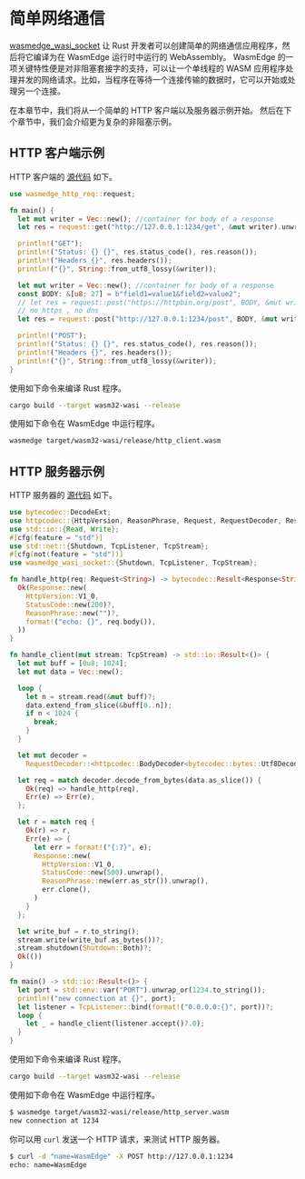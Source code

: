 # 简单网络通信

[wasmedge_wasi_socket](https://github.com/second-state/wasmedge_wasi_socket) 让 Rust 开发者可以创建简单的网络通信应用程序，然后将它编译为在 WasmEdge 运行时中运行的 WebAssembly。 WasmEdge 的一项关键特性便是对非阻塞套接字的支持，可以让一个单线程的 WASM 应用程序处理并发的网络请求。比如，当程序在等待一个连接传输的数据时，它可以开始或处理另一个连接。

在本章节中，我们将从一个简单的 HTTP 客户端以及服务器示例开始。 然后在下个章节中，我们会介绍更为复杂的非阻塞示例。

## HTTP 客户端示例

HTTP 客户端的 [源代码](https://github.com/second-state/wasmedge_wasi_socket/tree/main/examples/http_client) 如下。

```rust
use wasmedge_http_req::request;

fn main() {
  let mut writer = Vec::new(); //container for body of a response
  let res = request::get("http://127.0.0.1:1234/get", &mut writer).unwrap();

  println!("GET");
  println!("Status: {} {}", res.status_code(), res.reason());
  println!("Headers {}", res.headers());
  println!("{}", String::from_utf8_lossy(&writer));

  let mut writer = Vec::new(); //container for body of a response
  const BODY: &[u8; 27] = b"field1=value1&field2=value2";
  // let res = request::post("https://httpbin.org/post", BODY, &mut writer).unwrap();
  // no https , no dns
  let res = request::post("http://127.0.0.1:1234/post", BODY, &mut writer).unwrap();

  println!("POST");
  println!("Status: {} {}", res.status_code(), res.reason());
  println!("Headers {}", res.headers());
  println!("{}", String::from_utf8_lossy(&writer));
}
```

使用如下命令来编译 Rust 程序。

```bash
cargo build --target wasm32-wasi --release
```

使用如下命令在 WasmEdge 中运行程序。

```bash
wasmedge target/wasm32-wasi/release/http_client.wasm
```

## HTTP 服务器示例

HTTP 服务器的 [源代码](https://github.com/second-state/wasmedge_wasi_socket/tree/main/examples/http_server) 如下。

```rust
use bytecodec::DecodeExt;
use httpcodec::{HttpVersion, ReasonPhrase, Request, RequestDecoder, Response, StatusCode};
use std::io::{Read, Write};
#[cfg(feature = "std")]
use std::net::{Shutdown, TcpListener, TcpStream};
#[cfg(not(feature = "std"))]
use wasmedge_wasi_socket::{Shutdown, TcpListener, TcpStream};

fn handle_http(req: Request<String>) -> bytecodec::Result<Response<String>> {
  Ok(Response::new(
    HttpVersion::V1_0,
    StatusCode::new(200)?,
    ReasonPhrase::new("")?,
    format!("echo: {}", req.body()),
  ))
}

fn handle_client(mut stream: TcpStream) -> std::io::Result<()> {
  let mut buff = [0u8; 1024];
  let mut data = Vec::new();

  loop {
    let n = stream.read(&mut buff)?;
    data.extend_from_slice(&buff[0..n]);
    if n < 1024 {
      break;
    }
  }

  let mut decoder =
    RequestDecoder::<httpcodec::BodyDecoder<bytecodec::bytes::Utf8Decoder>>::default();

  let req = match decoder.decode_from_bytes(data.as_slice()) {
    Ok(req) => handle_http(req),
    Err(e) => Err(e),
  };

  let r = match req {
    Ok(r) => r,
    Err(e) => {
      let err = format!("{:?}", e);
      Response::new(
        HttpVersion::V1_0,
        StatusCode::new(500).unwrap(),
        ReasonPhrase::new(err.as_str()).unwrap(),
        err.clone(),
      )
    }
  };

  let write_buf = r.to_string();
  stream.write(write_buf.as_bytes())?;
  stream.shutdown(Shutdown::Both)?;
  Ok(())
}

fn main() -> std::io::Result<()> {
  let port = std::env::var("PORT").unwrap_or(1234.to_string());
  println!("new connection at {}", port);
  let listener = TcpListener::bind(format!("0.0.0.0:{}", port))?;
  loop {
    let _ = handle_client(listener.accept()?.0);
  }
}
```

使用如下命令来编译 Rust 程序。

```bash
cargo build --target wasm32-wasi --release
```

使用如下命令在 WasmEdge 中运行程序。

```bash
$ wasmedge target/wasm32-wasi/release/http_server.wasm
new connection at 1234
```

你可以用 `curl` 发送一个 HTTP 请求，来测试 HTTP 服务器。

```bash
$ curl -d "name=WasmEdge" -X POST http://127.0.0.1:1234
echo: name=WasmEdge
```

